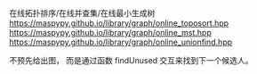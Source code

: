 在线拓扑排序/在线并查集/在线最小生成树
https://maspypy.github.io/library/graph/online_toposort.hpp
https://maspypy.github.io/library/graph/online_mst.hpp
https://maspypy.github.io/library/graph/online_unionfind.hpp

不预先给出图，
而是通过函数 findUnused 交互来找到下一个候选人。
